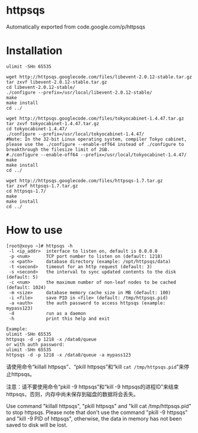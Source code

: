 # httpsqs
Automatically exported from code.google.com/p/httpsqs


# Installation

```
ulimit -SHn 65535

wget http://httpsqs.googlecode.com/files/libevent-2.0.12-stable.tar.gz
tar zxvf libevent-2.0.12-stable.tar.gz
cd libevent-2.0.12-stable/
./configure --prefix=/usr/local/libevent-2.0.12-stable/
make
make install
cd ../

wget http://httpsqs.googlecode.com/files/tokyocabinet-1.4.47.tar.gz
tar zxvf tokyocabinet-1.4.47.tar.gz
cd tokyocabinet-1.4.47/
./configure --prefix=/usr/local/tokyocabinet-1.4.47/
#Note: In the 32-bit Linux operating system, compiler Tokyo cabinet, please use the ./configure --enable-off64 instead of ./configure to breakthrough the filesize limit of 2GB.
#./configure --enable-off64 --prefix=/usr/local/tokyocabinet-1.4.47/
make
make install
cd ../

wget http://httpsqs.googlecode.com/files/httpsqs-1.7.tar.gz
tar zxvf httpsqs-1.7.tar.gz
cd httpsqs-1.7/
make
make install
cd ../
```

# How to use

```
[root@xoyo ~]# httpsqs -h
 -l <ip_addr>  interface to listen on, default is 0.0.0.0
 -p <num>      TCP port number to listen on (default: 1218)
 -x <path>     database directory (example: /opt/httpsqs/data)
 -t <second>   timeout for an http request (default: 3)
 -s <second>   the interval to sync updated contents to the disk (default: 5)
 -c <num>      the maximum number of non-leaf nodes to be cached (default: 1024)
 -m <size>     database memory cache size in MB (default: 100)
 -i <file>     save PID in <file> (default: /tmp/httpsqs.pid)
 -a <auth>     the auth password to access httpsqs (example: mypass123)
 -d            run as a daemon
 -h            print this help and exit
 
Example:
ulimit -SHn 65535
httpsqs -d -p 1218 -x /data0/queue
or with auth password:
ulimit -SHn 65535
httpsqs -d -p 1218 -x /data0/queue -a mypass123
```

请使用命令“killall httpsqs”、“pkill httpsqs”和“kill `cat /tmp/httpsqs.pid`”来停止httpsqs。

注意：请不要使用命令“pkill -9 httpsqs”和“kill -9  httpsqs的进程ID”来结束httpsqs，否则，内存中尚未保存到磁盘的数据将会丢失。


Use command "killall httpsqs", "pkill httpsqs" and "kill cat /tmp/httpsqs.pid" to stop httpsqs.
Please note that don't use the command "pkill -9 httpsqs" and "kill -9 PID of httpsqs", otherwise, the data in memory has not been saved to disk will be lost.
